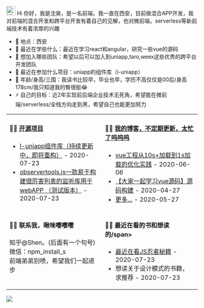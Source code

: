 
<img src='https://qpluspicture.oss-cn-beijing.aliyuncs.com/6LjjQA/Hi.gif' alt='Hi' width="24"/> Hi 你好，我是沈昊，是一名前端，我一直在西安，目前做混合APP开发，我对前端的混合开发和跨平台开发有着自己的见解，也对微前端，serverless等新前端技术有着浓厚的兴趣

- 🔭 地点：西安
- 🌱 最近在学些什么：最近在学习react和angular，研究一些vue的源码
- 👯 想加入哪些团队：希望以后可以加入到uniapp,taro,weex这些优秀的跨平台开发团队
- 🤔 最近在参加什么项目：uniapp的组件库（i-uniapp）
- 💬 年龄/身高/三围：我读书比较早，毕业也早，学历不高仅仅是00后/身高178cm/我只知道我的臀很挺😂
- ⚡ 自己的目标：近2年实现前后端企业技术无死角，希望能在微前端/serverless/全栈方向走到黑，希望自己也能更加努力

<table>
<tr>
<td valign="top" width="50%">

#### 🏋️‍♀️ <a href="https://github.com/1018715564" target="_blank">开源项目</a>
* <a href='https://github.com/1018715564/i-uniapp' target='_blank'>I-uniapp组件库（持续更新中，即将重构）</a> - 2020-07-23
* <a href='https://www.npmjs.com/package/observertools' target='_blank'>observertools.js一款易于构建很厉害列表的监听库用于webAPP （测试版本）</a> - 2020-07-23
<!-- recent_releases ends -->
</td>
<td valign="top" width="50%">

#### 🤹‍♀️ <a href="https://www.yinzhuoei.com" target="_blank">我的博客，不定期更新，太忙了呜呜呜</a>

<!-- blog starts -->
* <a href='https://www.yinzhuoei.com/index.php/archives/241' target='_blank'>vue工程从10s+加载到1s加载的优化实践</a> - 2020-06-06
* <a href='https://www.yinzhuoei.com/index.php/archives/202/' target='_blank'>【大家一起学习vue源码】源码构建</a> - 2020-04-27
* <a href='https://www.yinzhuoei.com' target='_blank'>更多...</a> - 2020-05-27
<!-- blog ends -->

</td>
</tr>
<tr>
<td valign="top" width="50%">
  
#### 🏊‍♂️ <span>联系我，啾咪嘤嘤嘤</span>
<div>知乎@Shen。(后面有一个句号)</div>
<div>微信：npm_install_s</div>
<div>前端弟弟别喷，希望我们一起进步</div>

</td>
<td valign="top" width="50%">

#### 🤾‍♂️ <span>最近在看的书和想读的/span>

<!-- douban starts -->
* <a href='https://item.jd.com/27788734578.html' target='_blank'>最近在看JS忍者秘籍</a> - 2020-07-23
* <span>想读关于设计模式的书籍， 求推荐</span> - 2020-07-23
<!-- douban ends -->

</td>
  </tr>
  </table>


<img src="https://yinzhuoei-static.oss-cn-beijing.aliyuncs.com/%E5%BE%AE%E4%BF%A1%E6%88%AA%E5%9B%BE_20200723224235.png"/>
